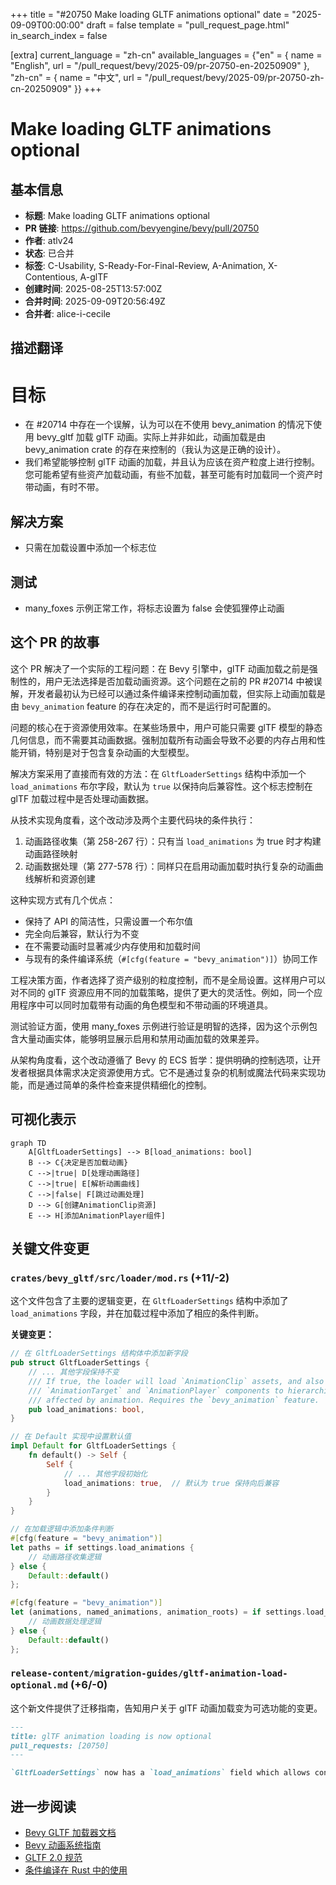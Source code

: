 +++
title = "#20750 Make loading GLTF animations optional"
date = "2025-09-09T00:00:00"
draft = false
template = "pull_request_page.html"
in_search_index = false

[extra]
current_language = "zh-cn"
available_languages = {"en" = { name = "English", url = "/pull_request/bevy/2025-09/pr-20750-en-20250909" }, "zh-cn" = { name = "中文", url = "/pull_request/bevy/2025-09/pr-20750-zh-cn-20250909" }}
+++

# Make loading GLTF animations optional

## 基本信息
- **标题**: Make loading GLTF animations optional
- **PR 链接**: https://github.com/bevyengine/bevy/pull/20750
- **作者**: atlv24
- **状态**: 已合并
- **标签**: C-Usability, S-Ready-For-Final-Review, A-Animation, X-Contentious, A-glTF
- **创建时间**: 2025-08-25T13:57:00Z
- **合并时间**: 2025-09-09T20:56:49Z
- **合并者**: alice-i-cecile

## 描述翻译
# 目标

- 在 #20714 中存在一个误解，认为可以在不使用 bevy_animation 的情况下使用 bevy_gltf 加载 glTF 动画。实际上并非如此，动画加载是由 bevy_animation crate 的存在来控制的（我认为这是正确的设计）。
- 我们希望能够控制 glTF 动画的加载，并且认为应该在资产粒度上进行控制。您可能希望有些资产加载动画，有些不加载，甚至可能有时加载同一个资产时带动画，有时不带。

## 解决方案

- 只需在加载设置中添加一个标志位

## 测试

- many_foxes 示例正常工作，将标志设置为 false 会使狐狸停止动画

## 这个 PR 的故事

这个 PR 解决了一个实际的工程问题：在 Bevy 引擎中，glTF 动画加载之前是强制性的，用户无法选择是否加载动画资源。这个问题在之前的 PR #20714 中被误解，开发者最初认为已经可以通过条件编译来控制动画加载，但实际上动画加载是由 `bevy_animation` feature 的存在决定的，而不是运行时可配置的。

问题的核心在于资源使用效率。在某些场景中，用户可能只需要 glTF 模型的静态几何信息，而不需要其动画数据。强制加载所有动画会导致不必要的内存占用和性能开销，特别是对于包含复杂动画的大型模型。

解决方案采用了直接而有效的方法：在 `GltfLoaderSettings` 结构中添加一个 `load_animations` 布尔字段，默认为 `true` 以保持向后兼容性。这个标志控制在 glTF 加载过程中是否处理动画数据。

从技术实现角度看，这个改动涉及两个主要代码块的条件执行：

1. 动画路径收集（第 258-267 行）：只有当 `load_animations` 为 true 时才构建动画路径映射
2. 动画数据处理（第 277-578 行）：同样只在启用动画加载时执行复杂的动画曲线解析和资源创建

这种实现方式有几个优点：
- 保持了 API 的简洁性，只需设置一个布尔值
- 完全向后兼容，默认行为不变
- 在不需要动画时显著减少内存使用和加载时间
- 与现有的条件编译系统（`#[cfg(feature = "bevy_animation")]`）协同工作

工程决策方面，作者选择了资产级别的粒度控制，而不是全局设置。这样用户可以对不同的 glTF 资源应用不同的加载策略，提供了更大的灵活性。例如，同一个应用程序中可以同时加载带有动画的角色模型和不带动画的环境道具。

测试验证方面，使用 many_foxes 示例进行验证是明智的选择，因为这个示例包含大量动画实体，能够明显展示启用和禁用动画加载的效果差异。

从架构角度看，这个改动遵循了 Bevy 的 ECS 哲学：提供明确的控制选项，让开发者根据具体需求决定资源使用方式。它不是通过复杂的机制或魔法代码来实现功能，而是通过简单的条件检查来提供精细化的控制。

## 可视化表示

```mermaid
graph TD
    A[GltfLoaderSettings] --> B[load_animations: bool]
    B --> C{决定是否加载动画}
    C -->|true| D[处理动画路径]
    C -->|true| E[解析动画曲线]
    C -->|false| F[跳过动画处理]
    D --> G[创建AnimationClip资源]
    E --> H[添加AnimationPlayer组件]
```

## 关键文件变更

### `crates/bevy_gltf/src/loader/mod.rs` (+11/-2)

这个文件包含了主要的逻辑变更，在 `GltfLoaderSettings` 结构中添加了 `load_animations` 字段，并在加载过程中添加了相应的条件判断。

**关键变更：**

```rust
// 在 GltfLoaderSettings 结构体中添加新字段
pub struct GltfLoaderSettings {
    // ... 其他字段保持不变
    /// If true, the loader will load `AnimationClip` assets, and also add
    /// `AnimationTarget` and `AnimationPlayer` components to hierarchies
    /// affected by animation. Requires the `bevy_animation` feature.
    pub load_animations: bool,
}

// 在 Default 实现中设置默认值
impl Default for GltfLoaderSettings {
    fn default() -> Self {
        Self {
            // ... 其他字段初始化
            load_animations: true,  // 默认为 true 保持向后兼容
        }
    }
}

// 在加载逻辑中添加条件判断
#[cfg(feature = "bevy_animation")]
let paths = if settings.load_animations {
    // 动画路径收集逻辑
} else {
    Default::default()
};

#[cfg(feature = "bevy_animation")]
let (animations, named_animations, animation_roots) = if settings.load_animations {
    // 动画数据处理逻辑
} else {
    Default::default()
};
```

### `release-content/migration-guides/gltf-animation-load-optional.md` (+6/-0)

这个新文件提供了迁移指南，告知用户关于 glTF 动画加载变为可选功能的变更。

```markdown
---
title: glTF animation loading is now optional
pull_requests: [20750]
---

`GltfLoaderSettings` now has a `load_animations` field which allows controlling whether animations should load.
```

## 进一步阅读

- [Bevy GLTF 加载器文档](https://docs.rs/bevy_gltf/latest/bevy_gltf/)
- [Bevy 动画系统指南](https://bevyengine.org/learn/books/introduction/animation/)
- [GLTF 2.0 规范](https://www.khronos.org/registry/glTF/specs/2.0/glTF-2.0.html)
- [条件编译在 Rust 中的使用](https://doc.rust-lang.org/reference/conditional-compilation.html)